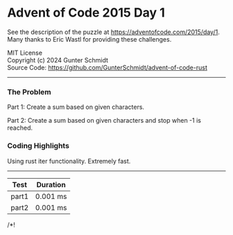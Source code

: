 # Advent of Code 2015 Day 1

See the description of the puzzle at <https://adventofcode.com/2015/day/1>.  
Many thanks to Eric Wastl for providing these challenges.

MIT License  
Copyright (c) 2024 Gunter Schmidt  
Source Code: <https://github.com/GunterSchmidt/advent-of-code-rust>

---
### The Problem

Part 1: Create a sum based on given characters.

Part 2: Create a sum based on given characters and stop when -1 is reached.

### Coding Highlights

Using rust iter functionality. Extremely fast.

---

| Test  | Duration |
| ----- | -------- |
| part1 | 0.001 ms |
| part2 | 0.001 ms |

/*!
